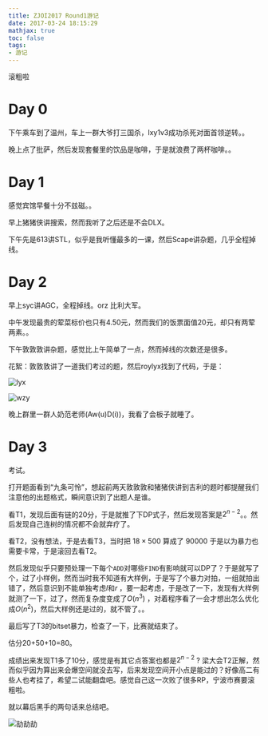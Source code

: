 ```yaml
---
title: ZJOI2017 Round1游记
date: 2017-03-24 18:15:29
mathjax: true
toc: false
tags:
- 游记
---
```


滚粗啦

<!-- more -->

# Day 0

下午乘车到了温州，车上一群大爷打三国杀，lxy1v3成功杀死对面首领逆转。。

晚上点了批萨，然后发现套餐里的饮品是咖啡，于是就浪费了两杯咖啡。。

# Day 1

感觉宾馆早餐十分不兹磁。。

早上猪猪侠讲搜索，然而我听了之后还是不会DLX。

下午先是613讲STL，似乎是我听懂最多的一课，然后Scape讲杂题，几乎全程掉线。

# Day 2

早上syc讲AGC，全程掉线。orz 比利大军。

中午发现最贵的荤菜标价也只有4.50元，然而我们的饭票面值20元，却只有两荤两素。。

下午敦敦敦讲杂题，感觉比上午简单了一点，然而掉线的次数还是很多。

花絮：敦敦敦讲了一道我们考过的题，然后roylyx找到了代码，于是：

![lyx](https://cdn.vijos.org/fs/51260e037e3cdbc839c5b2fc6cc3c532fcbabd58)

![wzy](https://cdn.vijos.org/fs/3e831c4bba6a8ff9af1ccbca72babcd2931eb457)



晚上群里一群人奶范老师(Aw(u)D(i))，我看了会板子就睡了。

# Day 3

考试。

打开题面看到“九条可怜”，想起前两天敦敦敦和猪猪侠讲到吉利的题时都提醒我们注意他的出题格式，瞬间意识到了出题人是谁。

看T1，发现后面有链的20分，于是就推了下DP式子，然后发现答案是$2^{n-2}$。。然后发现自己连树的情况都不会就弃疗了。

看T2，没有想法，于是去看T3，当时把 $18  \times 500$ 算成了 $90000$ 于是以为暴力也需要卡常，于是滚回去看T2。

然后发现似乎只要预处理一下每个`ADD`对哪些`FIND`有影响就可以DP了？于是就写了个，过了小样例，然而当时我不知道有大样例，于是写了个暴力对拍，一组就拍出错了，然后意识到不能单独考虑$l$和$r$  ，要一起考虑，于是改了一下，发现有大样例就测了一下，过了，然而复杂度变成了$O(n^3)$ ，对着程序看了一会才想出怎么优化成$O(n^2)$，然后大样例还是过的，就不管了。。

最后写了T3的bitset暴力，检查了一下，比赛就结束了。

估分20+50+10=80。

成绩出来发现T1多了10分，感觉是有其它点答案也都是$2^{n-2}$ ?  梁大会T2正解，然而似乎因为算出来会爆空间就没去写，后来发现空间开小点是能过的？好像高二有些人也考挂了，希望二试能翻盘吧。感觉自己这一次败了很多RP，宁波市赛要滚粗啦。

就以幕后黑手的两句话来总结吧。

![劼劼劼](https://cdn.vijos.org/fs/68ffe3dbe7cef948709b0469d07baae91583a7d9)



















